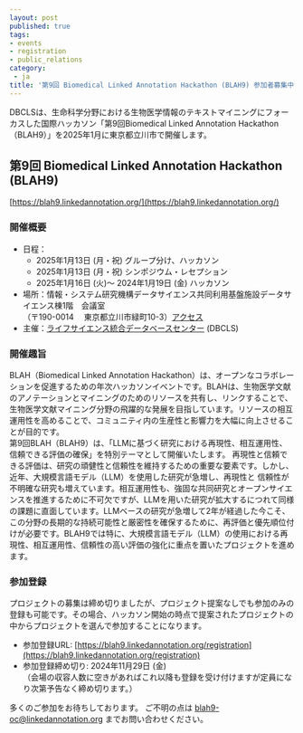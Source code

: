 ```yaml
---
layout: post
published: true
tags:
- events
- registration
- public_relations
category:
 - ja
title: '第9回 Biomedical Linked Annotation Hackathon (BLAH9) 参加者募集中'
---
```

DBCLSは、生命科学分野における生物医学情報のテキストマイニングにフォーカスした国際ハッカソン「第9回Biomedical Linked Annotation Hackathon（BLAH9）」を2025年1月に東京都立川市で開催します。
<br />

## 第9回 Biomedical Linked Annotation Hackathon (BLAH9)
[https://blah9.linkedannotation.org/](https://blah9.linkedannotation.org/)  

### 開催概要
*  日程：
	*  2025年1月13日 (月・祝) グループ分け、ハッカソン
	*  2025年1月13日 (月・祝) シンポジウム・レセプション
	*  2025年1月16日 (火)～ 2024年1月19日 (金)  ハッカソン
*  場所：情報・システム研究機構データサイエンス共同利用基盤施設データサイエンス棟1階　会議室<br />
        （〒190-0014　 東京都立川市緑町10-3）[アクセス](https://ds.rois.ac.jp/accesslink/ds/)
*  主催：[ライフサイエンス統合データベースセンター](https://dbcls.rois.ac.jp/) (DBCLS)

### 開催趣旨
BLAH（Biomedical Linked Annotation Hackathon）は、オープンなコラボレーションを促進するための年次ハッカソンイベントです。BLAHは、生物医学文献のアノテーションとマイニングのためのリソースを共有し、リンクすることで、 生物医学文献マイニング分野の飛躍的な発展を目指しています。リソースの相互運用性を高めることで、コミュニティ内の生産性と影響力を大幅に向上させることが目的です。<br />
第9回BLAH（BLAH9）は、「LLMに基づく研究における再現性、相互運用性、信頼できる評価の確保」を特別テーマとして開催いたします。
再現性と信頼できる評価は、研究の頑健性と信頼性を維持するための重要な要素です。しかし、近年、大規模言語モデル（LLM）を使用した研究が急増し、再現性と
信頼性が不明確な研究も増えています。相互運用性も、強固な共同研究とオープンサイエンスを推進するために不可欠ですが、LLMを用いた研究が拡大するにつれて同様の課題に直面しています。LLMベースの研究が急増して2年が経過した今こそ、この分野の長期的な持続可能性と厳密性を確保するために、再評価と優先順位付けが必要です。BLAH9では特に、大規模言語モデル（LLM）の使用における再現性、相互運用性、信頼性の高い評価の強化に重点を置いたプロジェクトを進めます。

### 参加登録
プロジェクトの募集は締め切りましたが、プロジェクト提案なしでも参加のみの登録も可能です。その場合、ハッカソン開始の時点で提案されたプロジェクトの中からプロジェクトを選んで参加することになります。

*  参加登録URL: [https://blah9.linkedannotation.org/registration](https://blah9.linkedannotation.org/registration)
*  参加登録締め切り: 2024年11月29日 (金)<br />
                 （会場の収容人数に空きがあればこれ以降も登録を受け付けますが定員になり次第予告なく締め切ります。）


多くのご参加をお待ちしております。
ご不明の点は blah9-oc@linkedannotation.org までお問い合わせください。
